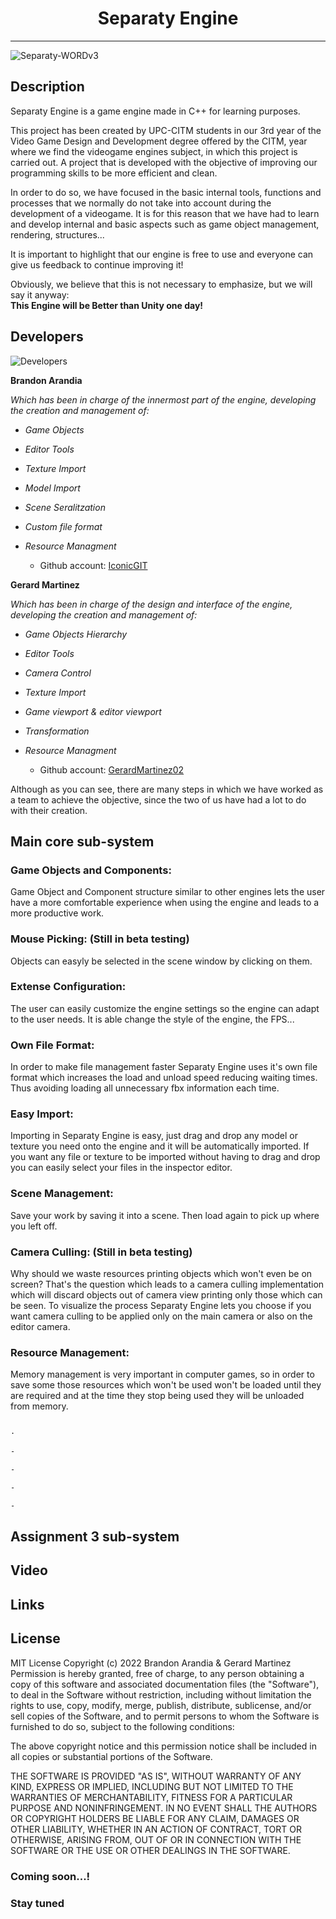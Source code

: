 <h1 align="center"> Separaty Engine </h1> 

---

![Separaty-WORDv3](https://user-images.githubusercontent.com/73245381/211687452-410cb772-8116-43b8-b9e5-d8b126ef543a.png)

## Description

Separaty Engine is a game engine made in C++ for learning purposes. 

This project has been created by UPC-CITM students in our 3rd year of the Video Game Design and Development degree offered by the CITM, year where we find the videogame engines subject, in which this project is carried out. A project that is developed with the objective of improving our programming skills to be more efficient and clean. 

In order to do so, we have focused in the basic internal tools, functions and processes that we normally do not take into account during the development of a videogame. It is for this reason that we have had to learn and develop internal and basic aspects such as game object management, rendering, structures... 

It is important to highlight that our engine is free to use and everyone can give us feedback to continue improving it!

Obviously, we believe that this is not necessary to emphasize, but we will say it anyway:           
**This Engine will be Better than Unity one day!**

## Developers

![Developers](https://user-images.githubusercontent.com/73245381/211890076-90d159a0-6f1d-4ae7-9c49-06c86e508146.jpg)

**Brandon Arandia**

*Which has been in charge of the innermost part of the engine, developing the creation and management of:* 
  * *Game Objects*
  * *Editor Tools*
  * *Texture Import*
  * *Model Import*
  * *Scene Seralitzation*
  * *Custom file format*
  * *Resource Managment*
  
    - Github account: [IconicGIT](https://github.com/IconicGIT)
    
**Gerard Martinez**

*Which has been in charge of the design and interface of the engine, developing the creation and management of:* 
  * *Game Objects Hierarchy*
  * *Editor Tools*
  * *Camera Control*
  * *Texture Import*
  * *Game viewport & editor viewport*
  * *Transformation*
  * *Resource Managment*
 
    - Github account: [GerardMartinez02](https://github.com/GerardMartinez02)
 
Although as you can see, there are many steps in which we have worked as a team to achieve the objective, since the two of us have had a lot to do with their creation.
    
## Main core sub-system

### Game Objects and Components:
Game Object and Component structure similar to other engines lets the user have a more comfortable experience when using the engine and leads to a more productive work.

### Mouse Picking: (Still in beta testing)
Objects can easyly be selected in the scene window by clicking on them. 

### Extense Configuration: 
The user can easily customize the engine settings so the engine can adapt to the user needs. It is able change the style of the engine, the FPS...

### Own File Format: 
In order to make file management faster Separaty Engine uses it's own file format which increases the load and unload speed reducing waiting times. Thus avoiding loading all unnecessary fbx information each time.

### Easy Import: 
Importing in Separaty Engine is easy, just drag and drop any model or texture you need onto the engine and it will be automatically imported. If you want any file or texture to be imported without having to drag and drop you can easily select your files in the inspector editor. 

### Scene Management: 
Save your work by saving it into a scene. Then load again to pick up where you left off. 

### Camera Culling: (Still in beta testing)
Why should we waste resources printing objects which won't even be on screen? That's the question which leads to a camera culling implementation which will discard objects out of camera view printing only those which can be seen. To visualize the process Separaty Engine lets you choose if you want camera culling to be applied only on the main camera or also on the editor camera.

### Resource Management: 
Memory management is very important in computer games, so in order to save some those resources which won't be used won't be loaded until they are required and at the time they stop being used they will be unloaded from memory.

```markdown

·

-

-

-

-

```

## Assignment 3 sub-system

## Video

## Links

## License

MIT License
Copyright (c) 2022 Brandon Arandia & Gerard Martinez Permission is hereby granted, free of charge, to any person obtaining a copy of this software and associated documentation files (the "Software"), to deal in the Software without restriction, including without limitation the rights to use, copy, modify, merge, publish, distribute, sublicense, and/or sell copies of the Software, and to permit persons to whom the Software is furnished to do so, subject to the following conditions:

The above copyright notice and this permission notice shall be included in all copies or substantial portions of the Software.

THE SOFTWARE IS PROVIDED "AS IS", WITHOUT WARRANTY OF ANY KIND, EXPRESS OR IMPLIED, INCLUDING BUT NOT LIMITED TO THE WARRANTIES OF MERCHANTABILITY, FITNESS FOR A PARTICULAR PURPOSE AND NONINFRINGEMENT. IN NO EVENT SHALL THE AUTHORS OR COPYRIGHT HOLDERS BE LIABLE FOR ANY CLAIM, DAMAGES OR OTHER LIABILITY, WHETHER IN AN ACTION OF CONTRACT, TORT OR OTHERWISE, ARISING FROM, OUT OF OR IN CONNECTION WITH THE SOFTWARE OR THE USE OR OTHER DEALINGS IN THE SOFTWARE.

### Coming soon...!
### Stay tuned
